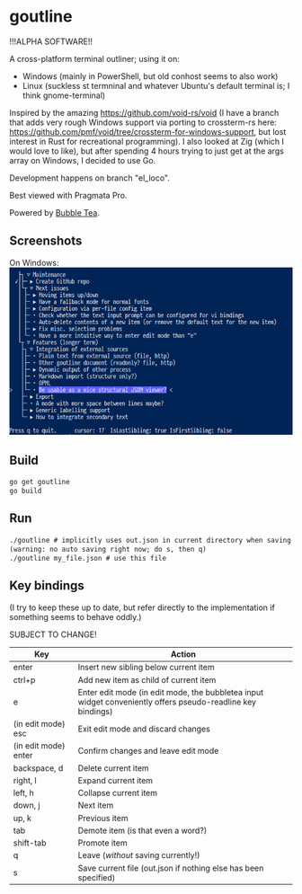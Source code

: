 # goutline

!!!ALPHA SOFTWARE!!

A cross-platform terminal outliner; using it on:
- Windows (mainly in PowerShell, but old conhost seems to also work)
- Linux (suckless st termninal and whatever Ubuntu's default terminal is; I think gnome-terminal)

Inspired by the amazing https://github.com/void-rs/void (I have a branch that adds very rough Windows support via porting to crossterm-rs here: https://github.com/pmf/void/tree/crossterm-for-windows-support, but lost interest in Rust for recreational programming). I also looked at Zig (which I would love to like), but after spending 4 hours trying to just get at the args array on Windows, I decided to use Go.

Development happens on branch "el_loco".

Best viewed with Pragmata Pro.

Powered by [Bubble Tea](https://github.com/charmbracelet/bubbletea).


## Screenshots

On Windows:
![Screenshot on Windows](/screenshots/windows1.png)

## Build
```
go get goutline
go build
```

## Run
```
./goutline # implicitly uses out.json in current directory when saving (warning: no auto saving right now; do s, then q)
./goutline my_file.json # use this file
```

## Key bindings
(I try to keep these up to date, but refer directly to the implementation if something seems to behave oddly.)

SUBJECT TO CHANGE!

| Key                  | Action                                |
|----------------------|---------------------------------------|
| enter                | Insert new sibling below current item |
| ctrl+p               | Add new item as child of current item |
| e                    | Enter edit mode (in edit mode, the bubbletea input widget conveniently offers pseudo-readline key bindings) |
| (in edit mode) esc   | Exit edit mode and discard changes |
| (in edit mode) enter | Confirm changes and leave edit mode |
| backspace, d         | Delete current item |
| right, l             | Expand current item |
| left, h              | Collapse current item |
| down, j              | Next item |
| up, k                | Previous item |
| tab                  | Demote item (is that even a word?) |
| shift-tab            | Promote item |}
| q                    | Leave (*without* saving currently!) |
| s                    | Save current file (out.json if nothing else has been specified) |

